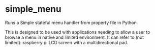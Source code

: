 simple_menu
===========

Runs a Simple stateful menu handler from property file in Python.

This is designed to be used with applications needing to allow a user to browse a menu in native and limited
environment. It can refer to (not limited): raspberry pi LCD screen with a multidirectional pad.
